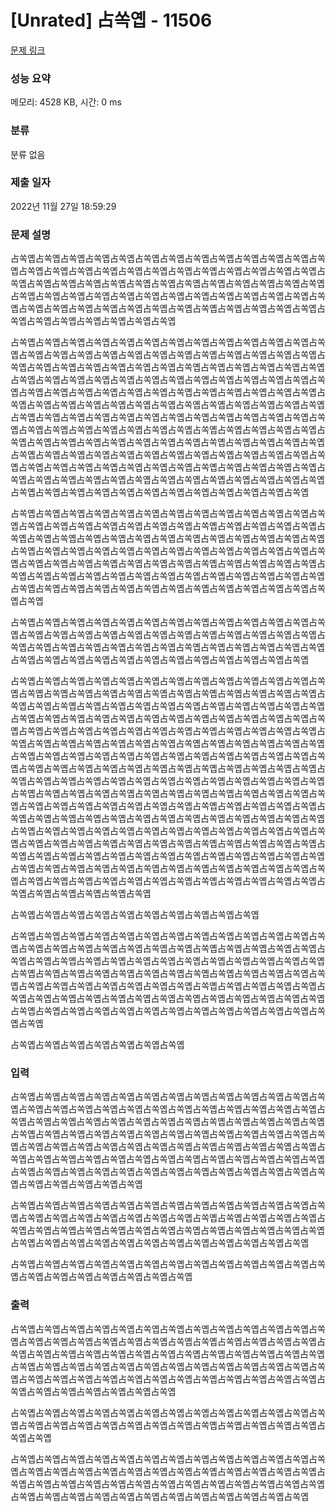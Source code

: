 # [Unrated] 占쏙옙 - 11506 

[문제 링크](https://www.acmicpc.net/problem/11506) 

### 성능 요약

메모리: 4528 KB, 시간: 0 ms

### 분류

분류 없음

### 제출 일자

2022년 11월 27일 18:59:29

### 문제 설명

<p>占쏙옙占쏙옙占쏙옙占쏙옙占쏙옙占쏙옙占쏙옙占쏙옙占쏙옙占쏙옙占쏙옙占쏙옙占쏙옙占쏙옙占쏙옙占쏙옙占쏙옙占쏙옙占쏙옙占쏙옙占쏙옙占쏙옙占쏙옙占쏙옙占쏙옙占쏙옙占쏙옙占쏙옙占쏙옙占쏙옙占쏙옙占쏙옙占쏙옙占쏙옙占쏙옙占쏙옙占쏙옙占쏙옙占쏙옙占쏙옙占쏙옙占쏙옙占쏙옙占쏙옙占쏙옙占쏙옙占쏙옙占쏙옙占쏙옙占쏙옙占쏙옙占쏙옙占쏙옙占쏙옙占쏙옙占쏙옙占쏙옙占쏙옙占쏙옙占쏙옙占쏙옙占쏙옙占쏙옙占쏙옙占쏙옙占쏙옙占쏙옙占쏙옙占쏙옙占쏙옙</p>

<p>占쏙옙占쏙옙占쏙옙占쏙옙占쏙옙占쏙옙占쏙옙占쏙옙占쏙옙占쏙옙占쏙옙占쏙옙占쏙옙占쏙옙占쏙옙占쏙옙占쏙옙占쏙옙占쏙옙占쏙옙占쏙옙占쏙옙占쏙옙占쏙옙占쏙옙占쏙옙占쏙옙占쏙옙占쏙옙占쏙옙占쏙옙占쏙옙占쏙옙占쏙옙占쏙옙占쏙옙占쏙옙占쏙옙占쏙옙占쏙옙占쏙옙占쏙옙占쏙옙占쏙옙占쏙옙占쏙옙占쏙옙占쏙옙占쏙옙占쏙옙占쏙옙占쏙옙占쏙옙占쏙옙占쏙옙占쏙옙占쏙옙占쏙옙占쏙옙占쏙옙占쏙옙占쏙옙占쏙옙占쏙옙占쏙옙占쏙옙占쏙옙占쏙옙占쏙옙占쏙옙占쏙옙占쏙옙占쏙옙占쏙옙占쏙옙占쏙옙占쏙옙占쏙옙占쏙옙占쏙옙占쏙옙占쏙옙占쏙옙占쏙옙占쏙옙占쏙옙占쏙옙占쏙옙占쏙옙占쏙옙占쏙옙占쏙옙占쏙옙占쏙옙占쏙옙占쏙옙占쏙옙占쏙옙占쏙옙占쏙옙占쏙옙占쏙옙占쏙옙占쏙옙占쏙옙占쏙옙占쏙옙占쏙옙占쏙옙占쏙옙占쏙옙占쏙옙占쏙옙占쏙옙占쏙옙占쏙옙占쏙옙占쏙옙占쏙옙占쏙옙占쏙옙占쏙옙占쏙옙占쏙옙占쏙옙占쏙옙占쏙옙占쏙옙占쏙옙占쏙옙占쏙옙占쏙옙占쏙옙占쏙옙占쏙옙占쏙옙占쏙옙占쏙옙占쏙옙占쏙옙占쏙옙占쏙옙占쏙옙占쏙옙占쏙옙占쏙옙占쏙옙占쏙옙占쏙옙占쏙옙占쏙옙占쏙옙占쏙옙占쏙옙占쏙옙占쏙옙占쏙옙占쏙옙占쏙옙占쏙옙占쏙옙占쏙옙占쏙옙占쏙옙</p>

<p>占쏙옙占쏙옙占쏙옙占쏙옙占쏙옙占쏙옙占쏙옙占쏙옙占쏙옙占쏙옙占쏙옙占쏙옙占쏙옙占쏙옙占쏙옙占쏙옙占쏙옙占쏙옙占쏙옙占쏙옙占쏙옙占쏙옙占쏙옙占쏙옙占쏙옙占쏙옙占쏙옙占쏙옙占쏙옙占쏙옙占쏙옙占쏙옙占쏙옙占쏙옙占쏙옙占쏙옙占쏙옙占쏙옙占쏙옙占쏙옙占쏙옙占쏙옙占쏙옙占쏙옙占쏙옙占쏙옙占쏙옙占쏙옙占쏙옙占쏙옙占쏙옙占쏙옙占쏙옙占쏙옙占쏙옙占쏙옙占쏙옙占쏙옙占쏙옙占쏙옙占쏙옙占쏙옙占쏙옙占쏙옙占쏙옙占쏙옙占쏙옙占쏙옙占쏙옙占쏙옙占쏙옙占쏙옙占쏙옙占쏙옙占쏙옙占쏙옙占쏙옙占쏙옙占쏙옙占쏙옙占쏙옙占쏙옙占쏙옙占쏙옙占쏙옙占쏙옙占쏙옙占쏙옙占쏙옙占쏙옙</p>

<p>占쏙옙占쏙옙占쏙옙占쏙옙占쏙옙占쏙옙占쏙옙占쏙옙占쏙옙占쏙옙占쏙옙占쏙옙占쏙옙占쏙옙占쏙옙占쏙옙占쏙옙占쏙옙占쏙옙占쏙옙占쏙옙占쏙옙占쏙옙占쏙옙占쏙옙占쏙옙占쏙옙占쏙옙占쏙옙占쏙옙占쏙옙占쏙옙占쏙옙占쏙옙占쏙옙占쏙옙占쏙옙占쏙옙占쏙옙占쏙옙占쏙옙占쏙옙占쏙옙占쏙옙占쏙옙占쏙옙占쏙옙占쏙옙占쏙옙占쏙옙</p>

<p>占쏙옙占쏙옙占쏙옙占쏙옙占쏙옙占쏙옙占쏙옙占쏙옙占쏙옙占쏙옙占쏙옙占쏙옙占쏙옙占쏙옙占쏙옙占쏙옙占쏙옙占쏙옙占쏙옙占쏙옙占쏙옙占쏙옙占쏙옙占쏙옙占쏙옙占쏙옙占쏙옙占쏙옙占쏙옙占쏙옙占쏙옙占쏙옙占쏙옙占쏙옙占쏙옙占쏙옙占쏙옙占쏙옙占쏙옙占쏙옙占쏙옙占쏙옙占쏙옙占쏙옙占쏙옙占쏙옙占쏙옙占쏙옙占쏙옙占쏙옙占쏙옙占쏙옙占쏙옙占쏙옙占쏙옙占쏙옙占쏙옙占쏙옙占쏙옙占쏙옙占쏙옙占쏙옙占쏙옙占쏙옙占쏙옙占쏙옙占쏙옙占쏙옙占쏙옙占쏙옙占쏙옙占쏙옙占쏙옙占쏙옙占쏙옙占쏙옙占쏙옙占쏙옙占쏙옙占쏙옙占쏙옙占쏙옙占쏙옙占쏙옙占쏙옙占쏙옙占쏙옙占쏙옙占쏙옙占쏙옙占쏙옙占쏙옙占쏙옙占쏙옙占쏙옙占쏙옙占쏙옙占쏙옙占쏙옙占쏙옙占쏙옙占쏙옙占쏙옙占쏙옙占쏙옙占쏙옙占쏙옙占쏙옙占쏙옙占쏙옙占쏙옙占쏙옙占쏙옙占쏙옙占쏙옙占쏙옙占쏙옙占쏙옙占쏙옙占쏙옙占쏙옙占쏙옙占쏙옙占쏙옙占쏙옙占쏙옙占쏙옙占쏙옙占쏙옙占쏙옙占쏙옙占쏙옙占쏙옙占쏙옙占쏙옙占쏙옙占쏙옙占쏙옙占쏙옙占쏙옙占쏙옙占쏙옙占쏙옙占쏙옙占쏙옙占쏙옙占쏙옙占쏙옙占쏙옙占쏙옙占쏙옙占쏙옙占쏙옙占쏙옙占쏙옙占쏙옙占쏙옙占쏙옙占쏙옙占쏙옙占쏙옙占쏙옙占쏙옙占쏙옙占쏙옙占쏙옙占쏙옙占쏙옙占쏙옙占쏙옙占쏙옙占쏙옙占쏙옙占쏙옙占쏙옙占쏙옙占쏙옙占쏙옙占쏙옙占쏙옙占쏙옙占쏙옙占쏙옙占쏙옙占쏙옙占쏙옙占쏙옙占쏙옙占쏙옙占쏙옙占쏙옙占쏙옙占쏙옙占쏙옙占쏙옙占쏙옙占쏙옙占쏙옙占쏙옙占쏙옙占쏙옙占쏙옙占쏙옙占쏙옙占쏙옙占쏙옙占쏙옙占쏙옙占쏙옙占쏙옙占쏙옙占쏙옙占쏙옙占쏙옙占쏙옙占쏙옙占쏙옙占쏙옙占쏙옙占쏙옙占쏙옙</p>

<p>占쏙옙占쏙옙占쏙옙占쏙옙占쏙옙占쏙옙占쏙옙占쏙옙占쏙옙占쏙옙</p>

<p>占쏙옙占쏙옙占쏙옙占쏙옙占쏙옙占쏙옙占쏙옙占쏙옙占쏙옙占쏙옙占쏙옙占쏙옙占쏙옙占쏙옙占쏙옙占쏙옙占쏙옙占쏙옙占쏙옙占쏙옙占쏙옙占쏙옙占쏙옙占쏙옙占쏙옙占쏙옙占쏙옙占쏙옙占쏙옙占쏙옙占쏙옙占쏙옙占쏙옙占쏙옙占쏙옙占쏙옙占쏙옙占쏙옙占쏙옙占쏙옙占쏙옙占쏙옙占쏙옙占쏙옙占쏙옙占쏙옙占쏙옙占쏙옙占쏙옙占쏙옙占쏙옙占쏙옙占쏙옙占쏙옙占쏙옙占쏙옙占쏙옙占쏙옙占쏙옙占쏙옙占쏙옙占쏙옙占쏙옙占쏙옙占쏙옙占쏙옙占쏙옙占쏙옙占쏙옙占쏙옙占쏙옙占쏙옙占쏙옙占쏙옙占쏙옙占쏙옙占쏙옙占쏙옙占쏙옙占쏙옙占쏙옙占쏙옙占쏙옙占쏙옙占쏙옙占쏙옙占쏙옙占쏙옙占쏙옙占쏙옙</p>

<p>占쏙옙占쏙옙占쏙옙占쏙옙占쏙옙占쏙옙占쏙옙</p>

### 입력 

 <p>占쏙옙占쏙옙占쏙옙占쏙옙占쏙옙占쏙옙占쏙옙占쏙옙占쏙옙占쏙옙占쏙옙占쏙옙占쏙옙占쏙옙占쏙옙占쏙옙占쏙옙占쏙옙占쏙옙占쏙옙占쏙옙占쏙옙占쏙옙占쏙옙占쏙옙占쏙옙占쏙옙占쏙옙占쏙옙占쏙옙占쏙옙占쏙옙占쏙옙占쏙옙占쏙옙占쏙옙占쏙옙占쏙옙占쏙옙占쏙옙占쏙옙占쏙옙占쏙옙占쏙옙占쏙옙占쏙옙占쏙옙占쏙옙占쏙옙占쏙옙占쏙옙占쏙옙占쏙옙占쏙옙占쏙옙占쏙옙占쏙옙占쏙옙占쏙옙占쏙옙占쏙옙占쏙옙占쏙옙占쏙옙占쏙옙占쏙옙占쏙옙占쏙옙占쏙옙占쏙옙占쏙옙占쏙옙占쏙옙占쏙옙占쏙옙占쏙옙占쏙옙占쏙옙占쏙옙占쏙옙占쏙옙占쏙옙占쏙옙占쏙옙占쏙옙占쏙옙占쏙옙占쏙옙占쏙옙占쏙옙占쏙옙占쏙옙占쏙옙占쏙옙</p>

<p>占쏙옙占쏙옙占쏙옙占쏙옙占쏙옙占쏙옙占쏙옙占쏙옙占쏙옙占쏙옙占쏙옙占쏙옙占쏙옙占쏙옙占쏙옙占쏙옙占쏙옙占쏙옙占쏙옙占쏙옙占쏙옙占쏙옙占쏙옙占쏙옙占쏙옙占쏙옙占쏙옙占쏙옙占쏙옙占쏙옙占쏙옙占쏙옙占쏙옙占쏙옙占쏙옙占쏙옙占쏙옙占쏙옙占쏙옙占쏙옙占쏙옙占쏙옙占쏙옙占쏙옙占쏙옙占쏙옙占쏙옙占쏙옙占쏙옙占쏙옙</p>

<p>占쏙옙占쏙옙占쏙옙占쏙옙占쏙옙占쏙옙占쏙옙占쏙옙占쏙옙占쏙옙占쏙옙占쏙옙占쏙옙占쏙옙占쏙옙占쏙옙占쏙옙占쏙옙占쏙옙占쏙옙</p>

### 출력 

 <p>占쏙옙占쏙옙占쏙옙占쏙옙占쏙옙占쏙옙占쏙옙占쏙옙占쏙옙占쏙옙占쏙옙占쏙옙占쏙옙占쏙옙占쏙옙占쏙옙占쏙옙占쏙옙占쏙옙占쏙옙占쏙옙占쏙옙占쏙옙占쏙옙占쏙옙占쏙옙占쏙옙占쏙옙占쏙옙占쏙옙占쏙옙占쏙옙占쏙옙占쏙옙占쏙옙占쏙옙占쏙옙占쏙옙占쏙옙占쏙옙占쏙옙占쏙옙占쏙옙占쏙옙占쏙옙占쏙옙占쏙옙占쏙옙占쏙옙占쏙옙占쏙옙占쏙옙占쏙옙占쏙옙占쏙옙占쏙옙占쏙옙占쏙옙占쏙옙占쏙옙占쏙옙占쏙옙占쏙옙占쏙옙占쏙옙占쏙옙占쏙옙占쏙옙占쏙옙占쏙옙</p>

<p>占쏙옙占쏙옙占쏙옙占쏙옙占쏙옙占쏙옙占쏙옙占쏙옙占쏙옙占쏙옙占쏙옙占쏙옙占쏙옙占쏙옙占쏙옙占쏙옙占쏙옙占쏙옙占쏙옙占쏙옙占쏙옙占쏙옙占쏙옙占쏙옙占쏙옙占쏙옙占쏙옙</p>

<p>占쏙옙占쏙옙占쏙옙占쏙옙占쏙옙占쏙옙占쏙옙占쏙옙占쏙옙占쏙옙占쏙옙占쏙옙占쏙옙占쏙옙占쏙옙占쏙옙占쏙옙占쏙옙占쏙옙占쏙옙占쏙옙占쏙옙占쏙옙占쏙옙占쏙옙占쏙옙占쏙옙占쏙옙占쏙옙占쏙옙占쏙옙占쏙옙占쏙옙占쏙옙占쏙옙占쏙옙占쏙옙占쏙옙占쏙옙占쏙옙占쏙옙占쏙옙占쏙옙占쏙옙占쏙옙占쏙옙占쏙옙占쏙옙占쏙옙占쏙옙</p>


